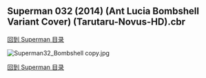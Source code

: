 ## Superman 032 (2014) (Ant Lucia Bombshell Variant Cover) (Tarutaru-Novus-HD).cbr


[回到 Superman 目录](https://github.com/alicewish/markdown/blob/master/series/Superman.md)


![Superman32_Bombshell copy.jpg](https://wx1.sinaimg.cn/large/6a9fdecagy1fq349ad0f2j21kw2f1kjl.jpg)

[回到 Superman 目录](https://github.com/alicewish/markdown/blob/master/series/Superman.md)

